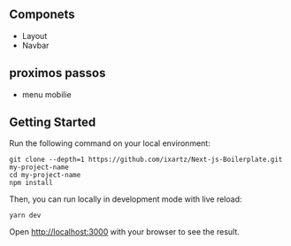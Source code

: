 ## Componets
* Layout
* Navbar

## proximos passos
* menu mobilie

## Getting Started

Run the following command on your local environment:

```
git clone --depth=1 https://github.com/ixartz/Next-js-Boilerplate.git my-project-name
cd my-project-name
npm install
```

Then, you can run locally in development mode with live reload:

```
yarn dev
```

Open [http://localhost:3000](http://localhost:3000) with your browser to see the result.

